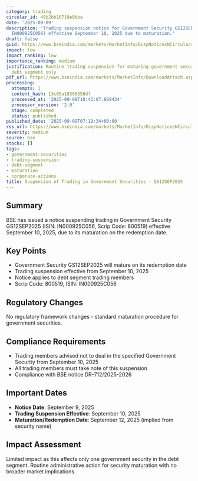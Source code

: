 ```yaml
---
category: trading
circular_id: 48b2bb16719e9bba
date: '2025-09-09'
description: 'Trading suspension notice for Government Security GS12SEP2025 (ISIN:
  IN000925C056) effective September 10, 2025 due to maturation.'
draft: false
guid: https://www.bseindia.com/markets/MarketInfo/DispNoticesNCirculars.aspx?Noticeid={B0A209DC-2874-4209-9151-B808D2A1D6D9}&noticeno=20250909-7&dt=09/09/2025&icount=7&totcount=70&flag=0
impact: low
impact_ranking: low
importance_ranking: medium
justification: Routine trading suspension for maturing government security affecting
  debt segment only
pdf_url: https://www.bseindia.com/markets/MarketInfo/DownloadAttach.aspx?id=20250909-7&attachedId=
processing:
  attempts: 1
  content_hash: 13c05a18305358df
  processed_at: '2025-09-09T18:43:07.869434'
  processor_version: '2.0'
  stage: completed
  status: published
published_date: '2025-09-09T07:19:34+00:00'
rss_url: https://www.bseindia.com/markets/MarketInfo/DispNoticesNCirculars.aspx?Noticeid={B0A209DC-2874-4209-9151-B808D2A1D6D9}&noticeno=20250909-7&dt=09/09/2025&icount=7&totcount=70&flag=0
severity: medium
source: bse
stocks: []
tags:
- government-securities
- trading-suspension
- debt-segment
- maturation
- corporate-actions
title: Suspension of Trading in Government Securities - GS12SEP2025
---
```


## Summary

BSE has issued a notice suspending trading in Government Security GS12SEP2025 (ISIN: IN000925C056, Scrip Code: 800519) effective September 10, 2025, due to its maturation on the redemption date.

## Key Points

- Government Security GS12SEP2025 will mature on its redemption date
- Trading suspension effective from September 10, 2025
- Notice applies to debt segment trading members
- Scrip Code: 800519, ISIN: IN000925C056

## Regulatory Changes

No regulatory framework changes - standard maturation procedure for government securities.

## Compliance Requirements

- Trading members advised not to deal in the specified Government Security from September 10, 2025
- All trading members must take note of this suspension
- Compliance with BSE notice DR-712/2025-2026

## Important Dates

- **Notice Date**: September 9, 2025
- **Trading Suspension Effective**: September 10, 2025
- **Maturation/Redemption Date**: September 12, 2025 (implied from security name)

## Impact Assessment

Limited impact as this affects only one government security in the debt segment. Routine administrative action for security maturation with no broader market implications.